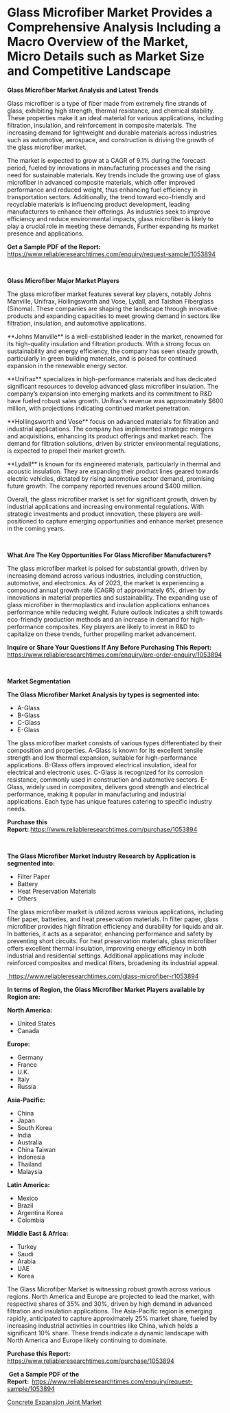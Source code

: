 <p><h1>Glass Microfiber Market Provides a Comprehensive Analysis Including a Macro Overview of the Market, Micro Details such as Market Size and Competitive Landscape</h1></p><p><strong>Glass Microfiber Market Analysis and Latest Trends</strong></p>
<p><p>Glass microfiber is a type of fiber made from extremely fine strands of glass, exhibiting high strength, thermal resistance, and chemical stability. These properties make it an ideal material for various applications, including filtration, insulation, and reinforcement in composite materials. The increasing demand for lightweight and durable materials across industries such as automotive, aerospace, and construction is driving the growth of the glass microfiber market.</p><p>The market is expected to grow at a CAGR of 9.1% during the forecast period, fueled by innovations in manufacturing processes and the rising need for sustainable materials. Key trends include the growing use of glass microfiber in advanced composite materials, which offer improved performance and reduced weight, thus enhancing fuel efficiency in transportation sectors. Additionally, the trend toward eco-friendly and recyclable materials is influencing product development, leading manufacturers to enhance their offerings. As industries seek to improve efficiency and reduce environmental impacts, glass microfiber is likely to play a crucial role in meeting these demands, Further expanding its market presence and applications.</p></p>
<p><strong>Get a Sample PDF of the Report:&nbsp;</strong> <a href="https://www.reliableresearchtimes.com/enquiry/request-sample/1053894?utm_campaign=2237&utm_medium=2&utm_source=Github&utm_content=ia&utm_term=31032025&utm_id=glass-microfiber">https://www.reliableresearchtimes.com/enquiry/request-sample/1053894</a></p>
<p>&nbsp;</p>
<p><strong>Glass Microfiber Major Market Players</strong></p>
<p><p>The glass microfiber market features several key players, notably Johns Manville, Unifrax, Hollingsworth and Vose, Lydall, and Taishan Fiberglass (Sinoma). These companies are shaping the landscape through innovative products and expanding capacities to meet growing demand in sectors like filtration, insulation, and automotive applications.</p><p>**Johns Manville** is a well-established leader in the market, renowned for its high-quality insulation and filtration products. With a strong focus on sustainability and energy efficiency, the company has seen steady growth, particularly in green building materials, and is poised for continued expansion in the renewable energy sector.</p><p>**Unifrax** specializes in high-performance materials and has dedicated significant resources to develop advanced glass microfiber insulation. The company’s expansion into emerging markets and its commitment to R&D have fueled robust sales growth. Unifrax's revenue was approximately $600 million, with projections indicating continued market penetration.</p><p>**Hollingsworth and Vose** focus on advanced materials for filtration and industrial applications. The company has implemented strategic mergers and acquisitions, enhancing its product offerings and market reach. The demand for filtration solutions, driven by stricter environmental regulations, is expected to propel their market growth.</p><p>**Lydall** is known for its engineered materials, particularly in thermal and acoustic insulation. They are expanding their product lines geared towards electric vehicles, dictated by rising automotive sector demand, promising future growth. The company reported revenues around $400 million.</p><p>Overall, the glass microfiber market is set for significant growth, driven by industrial applications and increasing environmental regulations. With strategic investments and product innovation, these players are well-positioned to capture emerging opportunities and enhance market presence in the coming years.</p></p>
<p>&nbsp;</p>
<p><strong>What Are The Key Opportunities For Glass Microfiber Manufacturers?</strong></p>
<p><p>The glass microfiber market is poised for substantial growth, driven by increasing demand across various industries, including construction, automotive, and electronics. As of 2023, the market is experiencing a compound annual growth rate (CAGR) of approximately 6%, driven by innovations in material properties and sustainability. The expanding use of glass microfiber in thermoplastics and insulation applications enhances performance while reducing weight. Future outlook indicates a shift towards eco-friendly production methods and an increase in demand for high-performance composites. Key players are likely to invest in R&D to capitalize on these trends, further propelling market advancement.</p></p>
<p><strong>Inquire or Share Your Questions If Any Before Purchasing This Report:</strong> <a href="https://www.reliableresearchtimes.com/enquiry/pre-order-enquiry/1053894?utm_campaign=2237&utm_medium=2&utm_source=Github&utm_content=ia&utm_term=31032025&utm_id=glass-microfiber">https://www.reliableresearchtimes.com/enquiry/pre-order-enquiry/1053894</a></p>
<p>&nbsp;</p>
<p><strong>Market Segmentation</strong></p>
<p><strong>The Glass Microfiber Market Analysis by types is segmented into:</strong></p>
<p><ul><li>A-Glass</li><li>B-Glass</li><li>C-Glass</li><li>E-Glass</li></ul></p>
<p><p>The glass microfiber market consists of various types differentiated by their composition and properties. A-Glass is known for its excellent tensile strength and low thermal expansion, suitable for high-performance applications. B-Glass offers improved electrical insulation, ideal for electrical and electronic uses. C-Glass is recognized for its corrosion resistance, commonly used in construction and automotive sectors. E-Glass, widely used in composites, delivers good strength and electrical performance, making it popular in manufacturing and industrial applications. Each type has unique features catering to specific industry needs.</p></p>
<p><strong>Purchase this Report:&nbsp;</strong><a href="https://www.reliableresearchtimes.com/purchase/1053894?utm_campaign=2237&utm_medium=2&utm_source=Github&utm_content=ia&utm_term=31032025&utm_id=glass-microfiber">https://www.reliableresearchtimes.com/purchase/1053894</a></p>
<p>&nbsp;</p>
<p><strong>The Glass Microfiber Market Industry Research by Application is segmented into:</strong></p>
<p><ul><li>Filter Paper</li><li>Battery</li><li>Heat Preservation Materials</li><li>Others</li></ul></p>
<p><p>The glass microfiber market is utilized across various applications, including filter paper, batteries, and heat preservation materials. In filter paper, glass microfiber provides high filtration efficiency and durability for liquids and air. In batteries, it acts as a separator, enhancing performance and safety by preventing short circuits. For heat preservation materials, glass microfiber offers excellent thermal insulation, improving energy efficiency in both industrial and residential settings. Additional applications may include reinforced composites and medical filters, broadening its industrial appeal.</p></p>
<p><a href="https://www.reliableresearchtimes.com/glass-microfiber-r1053894?utm_campaign=2237&utm_medium=2&utm_source=Github&utm_content=ia&utm_term=31032025&utm_id=glass-microfiber">&nbsp;https://www.reliableresearchtimes.com/glass-microfiber-r1053894</a></p>
<p><strong>In terms of Region, the Glass Microfiber Market Players available by Region are:</strong></p>
<p>
    <p> <strong> North America: </strong>
        <ul>
            <li>United States</li>
            <li>Canada</li>
        </ul>
        </p> 
    <p> <strong> Europe: </strong>
        <ul>
            <li>Germany</li>
            <li>France</li>
            <li>U.K.</li>
            <li>Italy</li>
            <li>Russia</li>
        </ul>
        </p> 
    <p> <strong> Asia-Pacific: </strong>
        <ul>
            <li>China</li>
            <li>Japan</li>
            <li>South Korea</li>
            <li>India</li>
            <li>Australia</li>
            <li>China Taiwan</li>
            <li>Indonesia</li>
            <li>Thailand</li>
            <li>Malaysia</li>
        </ul>
        </p> 
    <p> <strong> Latin America: </strong>
        <ul>
            <li>Mexico</li>
            <li>Brazil</li>
            <li>Argentina Korea</li>
            <li>Colombia</li>
        </ul>
        </p> 
    <p> <strong> Middle East & Africa: </strong>
        <ul>
            <li>Turkey</li>
            <li>Saudi</li>
            <li>Arabia</li>
            <li>UAE</li>
            <li>Korea</li>
        </ul>
    </p>
    </p>
<p><p>The Glass Microfiber Market is witnessing robust growth across various regions. North America and Europe are projected to lead the market, with respective shares of 35% and 30%, driven by high demand in advanced filtration and insulation applications. The Asia-Pacific region is emerging rapidly, anticipated to capture approximately 25% market share, fueled by increasing industrial activities in countries like China, which holds a significant 10% share. These trends indicate a dynamic landscape with North America and Europe likely continuing to dominate.</p></p>
<p><strong>Purchase this Report: </strong><a href="https://www.reliableresearchtimes.com/purchase/1053894?utm_campaign=2237&utm_medium=2&utm_source=Github&utm_content=ia&utm_term=31032025&utm_id=glass-microfiber">https://www.reliableresearchtimes.com/purchase/1053894</a></p>
<p>&nbsp;<strong>Get a Sample PDF of the Report:&nbsp;&nbsp;</strong><a href="https://www.reliableresearchtimes.com/enquiry/request-sample/1053894?utm_campaign=2237&utm_medium=2&utm_source=Github&utm_content=ia&utm_term=31032025&utm_id=glass-microfiber">https://www.reliableresearchtimes.com/enquiry/request-sample/1053894</a></p>
<p><strong></strong></p>
<p><p><a href="https://github.com/mcfred89/Market-Research-Report-List-1/blob/main/concrete-expansion-joint-market.md?utm_campaign=2237&utm_medium=2&utm_source=Github&utm_content=ia&utm_term=31032025&utm_id=glass-microfiber">Concrete Expansion Joint Market</a></p></p>